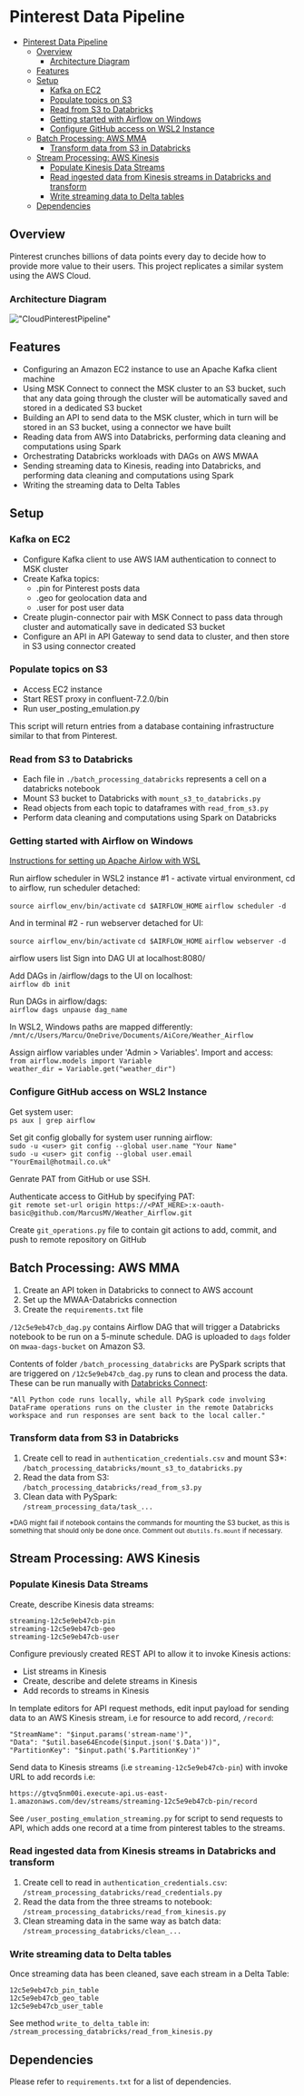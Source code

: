 # Pinterest Data Pipeline

- [Pinterest Data Pipeline](#pinterest-data-pipeline)
  - [Overview](#overview)
    - [Architecture Diagram](#architecture-diagram)
  - [Features](#features)
  - [Setup](#setup)
    - [Kafka on EC2](#kafka-on-ec2)
    - [Populate topics on S3](#populate-topics-on-s3)
    - [Read from S3 to Databricks](#read-from-s3-to-databricks)
    - [Getting started with Airflow on Windows](#getting-started-with-airflow-on-windows)
    - [Configure GitHub access on WSL2 Instance](#configure-github-access-on-wsl2-instance)
  - [Batch Processing: AWS MMA](#batch-processing-aws-mma)
    - [Transform data from S3 in Databricks](#transform-data-from-s3-in-databricks)
  - [Stream Processing: AWS Kinesis](#stream-processing-aws-kinesis)
    - [Populate Kinesis Data Streams](#populate-kinesis-data-streams)
    - [Read ingested data from Kinesis streams in Databricks and transform](#read-ingested-data-from-kinesis-streams-in-databricks-and-transform)
    - [Write streaming data to Delta tables](#write-streaming-data-to-delta-tables)
  - [Dependencies](#dependencies)


## Overview

Pinterest crunches billions of data points every day to decide how to provide more value to their users. This project replicates a similar system using the AWS Cloud.

### Architecture Diagram
!["CloudPinterestPipeline"](assets/CloudPinterestPipeline.png)

## Features

- Configuring an Amazon EC2 instance to use an Apache Kafka client machine
- Using MSK Connect to connect the MSK cluster to an S3 bucket, such that any data going through the cluster will be automatically saved and stored in a dedicated S3 bucket
- Building an API to send data to the MSK cluster, which in turn will be stored in an S3 bucket, using a connector we have built
- Reading data from AWS into Databricks, performing data cleaning and computations using Spark
- Orchestrating Databricks workloads with DAGs on AWS MWAA
- Sending streaming data to Kinesis, reading into Databricks, and performing data cleaning and computations using Spark
- Writing the streaming data to Delta Tables

## Setup

### Kafka on EC2

- Configure Kafka client to use AWS IAM authentication to connect to MSK cluster
- Create Kafka topics:
    - .pin for Pinterest posts data
    - .geo for geolocation data and
    - .user for post user data
- Create plugin-connector pair with MSK Connect to pass data through cluster and automatically save in dedicated S3 bucket
- Configure an API in API Gateway to send data to cluster, and then store in S3 using connector created

### Populate topics on S3

- Access EC2 instance
- Start REST proxy in confluent-7.2.0/bin
- Run user_posting_emulation.py

This script will return entries from a database containing infrastructure similar to that from Pinterest.

### Read from S3 to Databricks

- Each file in `./batch_processing_databricks` represents a cell on a databricks notebook
- Mount S3 bucket to Databricks with `mount_s3_to_databricks.py`
- Read objects from each topic to dataframes with `read_from_s3.py`
- Perform data cleaning and computations using Spark on Databricks

### Getting started with Airflow on Windows
[Instructions for setting up Apache Airlow with WSL](https://medium.com/international-school-of-ai-data-science/setting-up-apache-airflow-in-windows-using-wsl-dbb910c04ae0)

Run airflow scheduler in WSL2 instance #1 - activate virtual environment, cd to airflow, run scheduler detached:

`source airflow_env/bin/activate`
`cd $AIRFLOW_HOME`
`airflow scheduler -d`

And in terminal #2 - run webserver detached for UI:

`source airflow_env/bin/activate`
`cd $AIRFLOW_HOME`
`airflow webserver -d`

airflow users list 
Sign into DAG UI at localhost:8080/

Add DAGs in /airflow/dags to the UI on localhost:<br>
`airflow db init`

Run DAGs in airflow/dags:<br>
`airflow dags unpause dag_name`

In WSL2, Windows paths are mapped differently:<br>
`/mnt/c/Users/Marcu/OneDrive/Documents/AiCore/Weather_Airflow`

Assign airflow variables under 'Admin > Variables'. Import and access:<br>
`from airflow.models import Variable`
`weather_dir = Variable.get("weather_dir")`

### Configure GitHub access on WSL2 Instance

Get system user:<br>
  `ps aux | grep airflow`

Set git config globally for system user running airflow:<br>
  `sudo -u <user> git config --global user.name "Your Name"`
  <br>`sudo -u <user> git config --global user.email "YourEmail@hotmail.co.uk"`

Genrate PAT from GitHub or use SSH.

Authenticate access to GitHub by specifying PAT:<br>
  `git remote set-url origin https://<PAT_HERE>:x-oauth-basic@github.com/MarcusMV/Weather_Airflow.git`

Create `git_operations.py` file to contain git actions to add, commit, and push to remote repository on GitHub

## Batch Processing: AWS MMA

1. Create an API token in Databricks to connect to AWS account
2. Set up the MWAA-Databricks connection
3. Create the `requirements.txt` file

`/12c5e9eb47cb_dag.py` contains Airflow DAG that will trigger a Databricks notebook to be run on a 5-minute schedule. DAG is uploaded to `dags` folder on `mwaa-dags-bucket` on Amazon S3.

Contents of folder `/batch_processing_databricks` are PySpark scripts that are triggered on `/12c5e9eb47cb_dag.py` runs to clean and process the data. These can be run manually with [Databricks Connect](https://docs.databricks.com/en/dev-tools/databricks-connect/python/vscode.html):

```
"All Python code runs locally, while all PySpark code involving DataFrame operations runs on the cluster in the remote Databricks workspace and run responses are sent back to the local caller."
```
### Transform data from S3 in Databricks

1. Create cell to read in `authentication_credentials.csv` and mount S3*:<br> `/batch_processing_databricks/mount_s3_to_databricks.py`
2. Read the data from S3:<br> `/batch_processing_databricks/read_from_s3.py`
3. Clean data with PySpark:<br> `/stream_processing_data/task_...`

<sub>*DAG might fail if  notebook contains the commands for mounting the S3 bucket, as this is something that should only be done once. Comment out `dbutils.fs.mount` if necessary.<sub>

## Stream Processing: AWS Kinesis

### Populate Kinesis Data Streams

Create, describe Kinesis data streams:

`streaming-12c5e9eb47cb-pin` <br>
`streaming-12c5e9eb47cb-geo` <br>
`streaming-12c5e9eb47cb-user` <br>

Configure previously created REST API to allow it to invoke Kinesis actions:

- List streams in Kinesis
- Create, describe and delete streams in Kinesis
- Add records to streams in Kinesis

In template editors for API request methods, edit input payload for sending data to an AWS Kinesis stream, i.e for resource to add record, `/record`:

    "StreamName": "$input.params('stream-name')",
    "Data": "$util.base64Encode($input.json('$.Data'))",
    "PartitionKey": "$input.path('$.PartitionKey')"

Send data to Kinesis streams (i.e `streaming-12c5e9eb47cb-pin`) with invoke URL to add records i.e:<br>

`https://gtvq5nm00i.execute-api.us-east-1.amazonaws.com/dev/streams/streaming-12c5e9eb47cb-pin/record`

See `/user_posting_emulation_streaming.py` for script to send requests to API, which adds one record at a time from pinterest tables to the streams.

### Read ingested data from Kinesis streams in Databricks and transform

1. Create cell to read in `authentication_credentials.csv`:<br> `/stream_processing_databricks/read_credentials.py`
2. Read the data from the three streams to notebook:<br> `/stream_processing_databricks/read_from_kinesis.py`
3. Clean streaming data in the same way as batch data:<br> `/stream_processing_databricks/clean_...`

### Write streaming data to Delta tables

Once streaming data has been cleaned, save each stream in a Delta Table:

`12c5e9eb47cb_pin_table` <br>
`12c5e9eb47cb_geo_table` <br>
`12c5e9eb47cb_user_table` <br>

See method `write_to_delta_table` in:<br>`/stream_processing_databricks/read_from_kinesis.py`

## Dependencies
Please refer to `requirements.txt` for a list of dependencies.